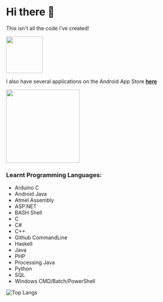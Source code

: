 # Hi there 👋

This isn't all the code i've created!

<p align="left">
  <img src="https://developer.android.com/images/brand/Android_Robot.png" width="100">
</p>

I also have several applications on the Android App Store [**here**](https://play.google.com/store/apps/developer?id=Mysters789&hl=en_US&gl=US) 

<p align="left">
  <a href="https://www.linkedin.com/in/malik-s-0704b6154/"><img src="https://upload.wikimedia.org/wikipedia/commons/thumb/0/01/LinkedIn_Logo.svg/200px-LinkedIn_Logo.svg.png" width="200"></a>
</p>

### Learnt Programming Languages:

* Arduino C
* Android Java
* Atmel Assembly
* ASP.NET
* BASH Shell
* C
* C#
* C++
* Github CommandLine
* Haskell
* Java
* PHP
* Processing Java
* Python
* SQL
* Windows CMD/Batch/PowerShell

![Top Langs](https://github-readme-stats.vercel.app/api/top-langs/?username=MalikS789&theme=graywhite&layout=compact&hide_border=true)

